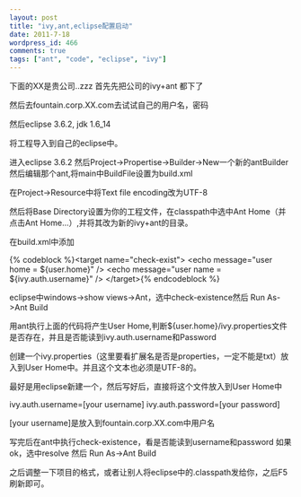 ```yaml
---
layout: post
title: "ivy,ant,eclipse配置启动"
date: 2011-7-18
wordpress_id: 466
comments: true
tags: ["ant", "code", "eclipse", "ivy"]
---
```

<meta name="_edit_last" content="1" />
<meta name="_su_description" content="ivy,ant,eclipse" />
<meta name="_su_rich_snippet_type" content="none" />
<meta name="_su_title" content="ivy,ant,eclipse" />
<meta name="views" content="485" />
下面的XX是贵公司..zzz
首先先把公司的ivy+ant 都下了

然后去fountain.corp.XX.com去试试自己的用户名，密码

然后eclipse 3.6.2, jdk 1.6_14

将工程导入到自己的eclipse中。

进入eclipse 3.6.2 然后Project-&gt;Propertise-&gt;Builder-&gt;New一个新的antBuilder然后编辑那个ant,将main中BuildFile设置为build.xml

在Project-&gt;Resource中将Text file encoding改为UTF-8

然后将Base Directory设置为你的工程文件，在classpath中选中Ant Home（并点击Ant Home...）,并将其改为新的ivy+ant的目录。

在build.xml中添加


{% codeblock %}&lt;target name="check-exist"&gt;
   &lt;echo message="user home = ${user.home}" /&gt;
   &lt;echo message="user name = ${ivy.auth.username}" /&gt;
&lt;/target&gt;{% endcodeblock %}


eclipse中windows-&gt;show views-&gt;Ant，选中check-existence然后 Run As-&gt;Ant Build

用ant执行上面的代码将产生User Home,判断${user.home}/ivy.properties文件是否存在，并且是否能读到ivy.auth.username和Password

创建一个ivy.properties（这里要看扩展名是否是properties，一定不能是txt）放入到User Home中。并且这个文本也必须是UTF-8的。

最好是用eclipse新建一个，然后写好后，直接将这个文件放入到User Home中

ivy.auth.username=[your username]
ivy.auth.password=[your password]

[your username]是放入到fountain.corp.XX.com中用户名

写完后在ant中执行check-existence，看是否能读到username和password
如果ok，选中resolve 然后 Run As-&gt;Ant Build

之后调整一下项目的格式，或者让别人将eclipse中的.classpath发给你，之后F5刷新即可。
